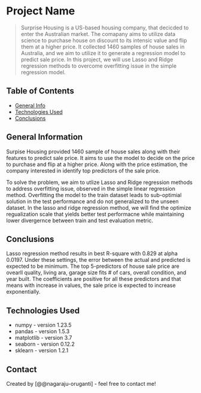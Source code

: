 # Project Name

> Surprise Housing is a US-based housing company, that decicded to enter the Australian market. The comapany aims to utilize data science to purchase house on discount to its intensic value and flip them at a higher price. It collected 1460 samples of house sales in Australia, and we aim to utilize it to generate a regression model to predict sale price. In this project, we will use Lasso and Ridge regression methods to overcome overfitting issue in the simple regression model.

## Table of Contents

- [General Info](#general-information)
- [Technologies Used](#technologies-used)
- [Conclusions](#conclusions)

<!-- You can include any other section that is pertinent to your problem -->

## General Information

Surpise Housing provided 1460 sample of house sales along with their features to predict sale price. It aims to use the model to decide on the price to purchase and flip at a higher price. Along with the price estimation, the company interested in identify top predictors of the sale price.

To solve the problem, we aim to utlize Lasso and Ridge regression methods to address overfitting issue, observed in the simple linear regression method. Overfitting the model to the train dataset leads to sub-optimial solution in the test performance and do not generalized to the unseen dataset. In the lasso and ridge regression method, we will find the optimize regualization scale that yields better test performacne while maintaining lower divergernce between train and test evaluation metric.

<!-- You don't have to answer all the questions - just the ones relevant to your project. -->

## Conclusions

Lasso regression method results in best R-square with 0.829 at alpha 0.0197. Under these settings, the error between the actual and predicted is expected to be minimum. The top 5-predictors of house sale price are ovearll quality, living ara, garage size fits # of cars, overall condition, and year built. The coefficients are positive for all these predictors and that means with increase in values, the sale price is expected to increase exponentially.

<!-- You don't have to answer all the questions - just the ones relevant to your project. -->

## Technologies Used

- numpy - version 1.23.5
- pandas - version 1.5.3
- matplotlib - version 3.7
- seaborn - version 0.12.2
- sklearn - version 1.2.1

<!-- As the libraries versions keep on changing, it is recommended to mention the version of library used in this project -->

## Contact

Created by [@@nagaraju-oruganti] - feel free to contact me!

<!-- Optional -->
<!-- ## License -->
<!-- This project is open source and available under the [... License](). -->

<!-- You don't have to include all sections - just the one's relevant to your project -->
